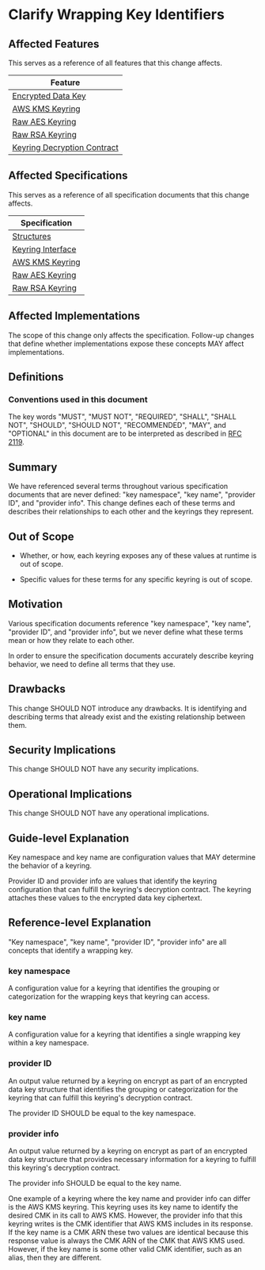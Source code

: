 [//]: # "Copyright Amazon.com Inc. or its affiliates. All Rights Reserved."
[//]: # "SPDX-License-Identifier: CC-BY-SA-4.0"

# Clarify Wrapping Key Identifiers

## Affected Features

This serves as a reference of all features that this change affects.

| Feature                                                                                             |
| --------------------------------------------------------------------------------------------------- |
| [Encrypted Data Key](../../framework/structures.md#encrypted-data-key)                              |
| [AWS KMS Keyring](../../framework/kms-keyring.md)                                                   |
| [Raw AES Keyring](../../framework/raw-aes-keyring.md)                                               |
| [Raw RSA Keyring](../../framework/raw-rsa-keyring.md)                                               |
| [Keyring Decryption Contract](https://github.com/awslabs/aws-encryption-sdk-specification/pull/131) |

## Affected Specifications

This serves as a reference of all specification documents that this change affects.

| Specification                                             |
| --------------------------------------------------------- |
| [Structures](../../framework/structures.md)               |
| [Keyring Interface](../../framework/keyring-interface.md) |
| [AWS KMS Keyring](../../framework/kms-keyring.md)         |
| [Raw AES Keyring](../../framework/raw-aes-keyring.md)     |
| [Raw RSA Keyring](../../framework/raw-rsa-keyring.md)     |

## Affected Implementations

The scope of this change only affects the specification.
Follow-up changes that define
whether implementations expose these concepts
MAY affect implementations.

## Definitions

### Conventions used in this document

The key words
"MUST", "MUST NOT", "REQUIRED", "SHALL", "SHALL NOT",
"SHOULD", "SHOULD NOT", "RECOMMENDED", "MAY", and "OPTIONAL"
in this document are to be interpreted as described in
[RFC 2119](https://tools.ietf.org/html/rfc2119).

## Summary

We have referenced several terms throughout various specification documents
that are never defined:
"key namespace",
"key name",
"provider ID",
and "provider info".
This change defines each of these terms
and describes their relationships to each other
and the keyrings they represent.

## Out of Scope

- Whether, or how, each keyring exposes any of these values at runtime is out of scope.

- Specific values for these terms for any specific keyring is out of scope.

## Motivation

Various specification documents reference
"key namespace",
"key name",
"provider ID",
and "provider info",
but we never define what these terms mean
or how they relate to each other.

In order to ensure the specification documents accurately describe keyring behavior,
we need to define all terms that they use.

## Drawbacks

This change SHOULD NOT introduce any drawbacks.
It is identifying and describing
terms that already exist
and the existing relationship between them.

## Security Implications

This change SHOULD NOT have any security implications.

## Operational Implications

This change SHOULD NOT have any operational implications.

## Guide-level Explanation

Key namespace and key name are configuration values that MAY determine the behavior of a keyring.

Provider ID and provider info are values that identify the keyring configuration
that can fulfill the keyring's decryption contract.
The keyring attaches these values to the encrypted data key ciphertext.

## Reference-level Explanation

"Key namespace", "key name", "provider ID", "provider info"
are all concepts that identify a wrapping key.

### key namespace

A configuration value for a keyring
that identifies the grouping or categorization
for the wrapping keys that keyring can access.

### key name

A configuration value for a keyring
that identifies a single wrapping key
within a key namespace.

### provider ID

An output value returned by a keyring on encrypt
as part of an encrypted data key structure
that identifies the grouping or categorization
for the keyring that can fulfill this keyring's decryption contract.

The provider ID SHOULD be equal to the key namespace.

### provider info

An output value returned by a keyring on encrypt
as part of an encrypted data key structure
that provides necessary information for a keyring
to fulfill this keyring's decryption contract.

The provider info SHOULD be equal to the key name.

One example of a keyring where the key name and provider info can differ
is the AWS KMS keyring.
This keyring uses its key name to identify the desired CMK in its call to AWS KMS.
However, the provider info that this keyring writes is
the CMK identifier that AWS KMS includes in its response.
If the key name is a CMK ARN these two values are identical
because this response value is always the CMK ARN of the CMK that AWS KMS used.
However, if the key name is some other valid CMK identifier,
such as an alias,
then they are different.
